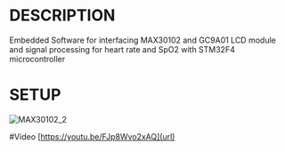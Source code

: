 # DESCRIPTION
Embedded Software for interfacing MAX30102 and GC9A01 LCD module and signal processing for heart rate and SpO2 with STM32F4 microcontroller

# SETUP
![MAX30102_2](https://github.com/user-attachments/assets/f41b3f3c-f682-4017-bd6c-ac96ff8baee3)

#Video
[https://youtu.be/FJp8Wvo2xAQ](url)
